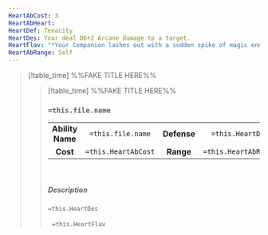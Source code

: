 ```yaml
---
HeartAbCost: 3
HeartAbHeart: 
HeartDef: Tenacity
HeartDes: Your deal D6+2 Arcane damage to a target.
HeartFlav: "*Your Companion lashes out with a sudden spike of magic energy.*"
HeartAbRange: Self
---
```


>[!table_time]  %%FAKE TITLE HERE%%
>>[!table_time]  %%FAKE TITLE HERE%%
>>### `=this.file.name`
>>|  | |  |  |
>>|:--------:|:-------:|:-----:|:--------------:|
>>| **Ability Name** | `=this.file.name` | **Defense** | `=this.HeartDef` |
>>| **Cost** | `=this.HeartAbCost` | **Range**| `=this.HeartAbRange`
>>
>>&nbsp;
>> 
>> ##### Description
>>`=this.HeartDes`
>>
>>&nbsp;
>>`=this.HeartFlav`
>>